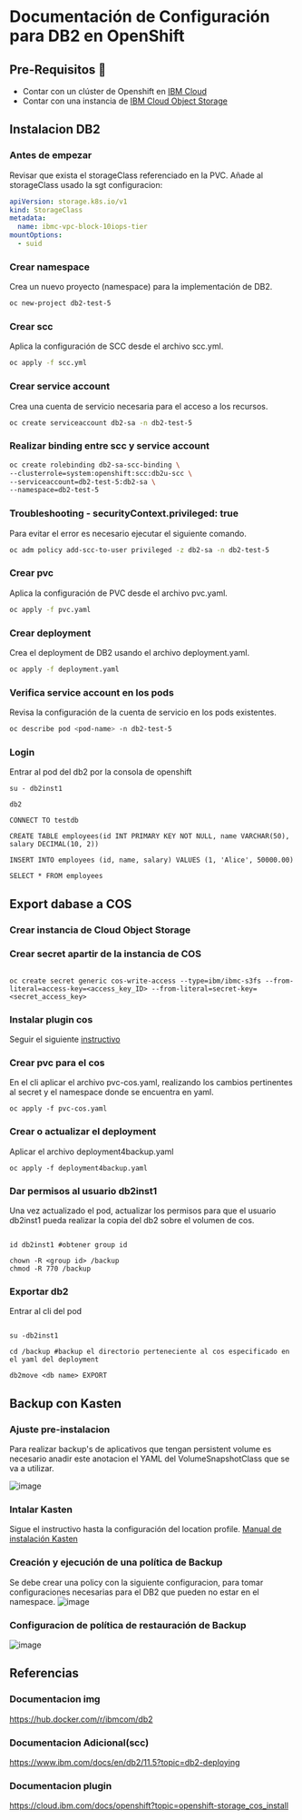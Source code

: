 # Documentación de Configuración para DB2 en OpenShift

## Pre-Requisitos :pencil:
- Contar con un clúster de Openshift en [IBM Cloud](https://cloud.ibm.com/kubernetes/catalog/create?platformType=openshift&catalog_query=aHR0cHM6Ly9jbG91ZC5pYm0uY29tL2NhdGFsb2c%2FY2F0ZWdvcnk9Y29udGFpbmVycw%3D%3D)
- Contar con una instancia de [IBM Cloud Object Storage](https://cloud.ibm.com/objectstorage/create)

## Instalacion DB2

### Antes de empezar

Revisar que exista el storageClass referenciado en la PVC.
Añade al storageClass usado la sgt configuracion:
```yaml
apiVersion: storage.k8s.io/v1
kind: StorageClass
metadata:
  name: ibmc-vpc-block-10iops-tier
mountOptions:
  - suid
```

### Crear namespace
Crea un nuevo proyecto (namespace) para la implementación de DB2.
```bash
oc new-project db2-test-5
```
### Crear scc
Aplica la configuración de SCC desde el archivo scc.yml.
```bash
oc apply -f scc.yml
```
### Crear service account
Crea una cuenta de servicio necesaria para el acceso a los recursos.
```bash
oc create serviceaccount db2-sa -n db2-test-5
```
### Realizar binding entre scc y service account
```bash
oc create rolebinding db2-sa-scc-binding \
--clusterrole=system:openshift:scc:db2u-scc \
--serviceaccount=db2-test-5:db2-sa \
--namespace=db2-test-5
```
### Troubleshooting - securityContext.privileged: true
Para evitar el error es necesario ejecutar el siguiente comando.
```bash
oc adm policy add-scc-to-user privileged -z db2-sa -n db2-test-5
```
###  Crear pvc
Aplica la configuración de PVC desde el archivo pvc.yaml.
```bash
oc apply -f pvc.yaml
```
### Crear deployment 
Crea el deployment de DB2 usando el archivo deployment.yaml.
```bash
oc apply -f deployment.yaml
```
### Verifica service account en los pods
Revisa la configuración de la cuenta de servicio en los pods existentes.
```bash
oc describe pod <pod-name> -n db2-test-5
```
### Login
Entrar al pod del db2 por la consola de openshift
```shell
su - db2inst1

db2
```
```db2
CONNECT TO testdb

CREATE TABLE employees(id INT PRIMARY KEY NOT NULL, name VARCHAR(50), salary DECIMAL(10, 2))

INSERT INTO employees (id, name, salary) VALUES (1, 'Alice', 50000.00)

SELECT * FROM employees

```

## Export dabase a COS

### Crear instancia de Cloud Object Storage

### Crear secret apartir de la instancia de COS

```shell

oc create secret generic cos-write-access --type=ibm/ibmc-s3fs --from-literal=access-key=<access_key_ID> --from-literal=secret-key=<secret_access_key>    

```

### Instalar plugin cos 

Seguir el siguiente [instructivo](https://cloud.ibm.com/docs/openshift?topic=openshift-storage_cos_install)

### Crear pvc para el cos

En el cli aplicar el archivo pvc-cos.yaml, realizando los cambios pertinentes al secret y el namespace donde se encuentra en yaml.

```shell
oc apply -f pvc-cos.yaml   
```
### Crear o actualizar el deployment

Aplicar el archivo deployment4backup.yaml

```shell
oc apply -f deployment4backup.yaml
```
### Dar permisos al usuario db2inst1

Una vez actualizado el pod, actualizar los permisos para que el usuario db2inst1 pueda realizar la copia del db2 sobre el volumen de cos.

```shell

id db2inst1 #obtener group id

chown -R <group id> /backup
chmod -R 770 /backup
```

### Exportar db2
Entrar al cli del pod

```shell

su -db2inst1

cd /backup #backup el directorio perteneciente al cos especificado en el yaml del deployment

db2move <db name> EXPORT

```

## Backup con Kasten

### Ajuste pre-instalacion
Para realizar backup's de aplicativos que tengan persistent volume es necesario anadir este anotacion el YAML del VolumeSnapshotClass que se va a utilizar.

![image](https://github.com/user-attachments/assets/14da9cd0-f903-41b4-912b-87de38982cba)


### Intalar Kasten 
Sigue el instructivo hasta la configuración del location profile. [Manual de instalación Kasten](https://github.com/emeloibmco/Red-Hat-Open-Shift-Kasten-Backup)

### Creación y ejecución de una política de Backup
Se debe crear una policy con la siguiente configuracion, para tomar configuraciones necesarias para el DB2 que pueden no estar en el namespace.
![image](https://github.com/user-attachments/assets/5f923a1a-5e1e-429b-b138-1cfdb78e3350)

### Configuracion de política de restauración de Backup

![image](https://github.com/user-attachments/assets/9d17d2cd-4226-4163-84a0-c358240e4141)


## Referencias

### Documentacion img

https://hub.docker.com/r/ibmcom/db2

### Documentacion Adicional(scc)

https://www.ibm.com/docs/en/db2/11.5?topic=db2-deploying

### Documentacion plugin

https://cloud.ibm.com/docs/openshift?topic=openshift-storage_cos_install
